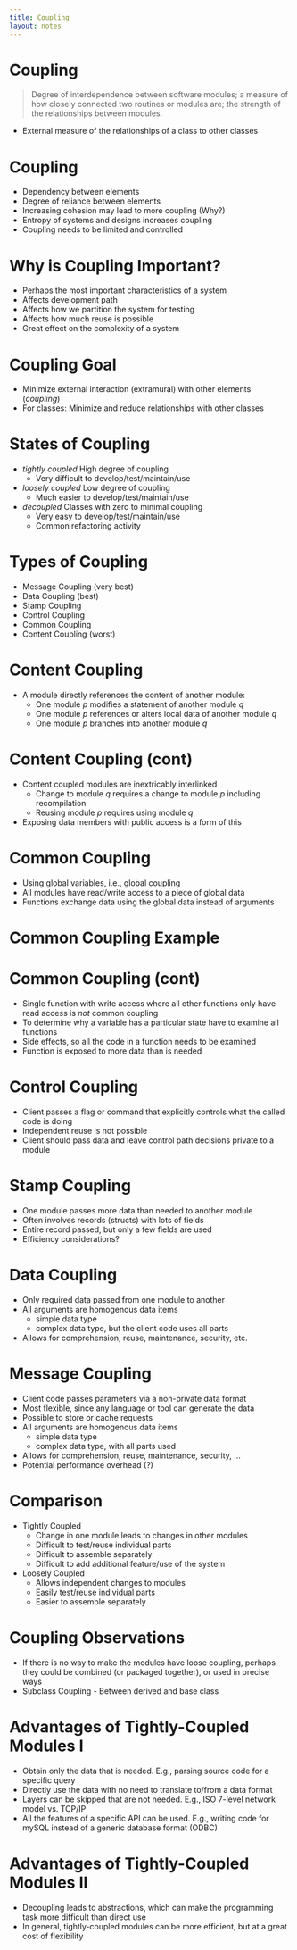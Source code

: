 ```yaml
---
title: Coupling
layout: notes
---
```


# Coupling

> Degree of interdependence between software modules; a measure of how closely connected two routines or modules are; the strength of the relationships between modules.

* External measure of the relationships of a class to other classes

# Coupling

* Dependency between elements
* Degree of reliance between elements
* Increasing cohesion may lead to more coupling (Why?)
* Entropy of systems and designs increases coupling
* Coupling needs to be limited and controlled

# Why is Coupling Important?

* Perhaps the most important characteristics of a system
* Affects development path
* Affects how we partition the system for testing
* Affects how much reuse is possible
* Great effect on the complexity of a system

# Coupling Goal

* Minimize external interaction (extramural) with other elements (*coupling*)
* For classes: Minimize and reduce relationships with other classes

# States of Coupling

* *tightly coupled* High degree of coupling
     - Very difficult to develop/test/maintain/use
* *loosely coupled* Low degree of coupling
    - Much easier to develop/test/maintain/use
* *decoupled* Classes with zero to minimal coupling
    - Very easy to develop/test/maintain/use
    - Common refactoring activity

# Types of Coupling

* Message Coupling (very best)
* Data Coupling (best)
* Stamp Coupling
* Control Coupling
* Common Coupling
* Content Coupling (worst)

# Content Coupling

* A module directly references the content of another module:
    - One module *p* modifies a statement of another module *q*
    - One module *p* references or alters local data of another module *q*
    - One module *p* branches into another module *q*

# Content Coupling (cont)

* Content coupled modules are inextricably interlinked
    - Change to module *q* requires a change to module *p* including
        recompilation
    - Reusing module *p* requires using module *q*
* Exposing data members with public access is a form of this

# Common Coupling

* Using global variables, i.e., global coupling
* All modules have read/write access to a piece of global data
* Functions exchange data using the global data instead of arguments

# Common Coupling Example
<script src="https://gist.github.com/mjdecker/86a386138adc62a8e401018e54327885.js?file=common_coupling.cpp"></script>

# Common Coupling (cont)

* Single function with write access where all other functions only have read access is *not* common coupling
* To determine why a variable has a particular state have to examine all functions
* Side effects, so all the code in a function needs to be examined
* Function is exposed to more data than is needed

# Control Coupling
<script src="https://gist.github.com/mjdecker/86a386138adc62a8e401018e54327885.js?file=control_coupling.cpp"></script>

* Client passes a flag or command that explicitly controls what the called code is doing
* Independent reuse is not possible
* Client should pass data and leave control path decisions private to  a module

# Stamp Coupling
<script src="https://gist.github.com/mjdecker/86a386138adc62a8e401018e54327885.js?file=stamp_coupling.cpp"></script>

* One module passes more data than needed to another module
* Often involves records (structs) with lots of fields
* Entire record passed, but only a few fields are used
* Efficiency considerations?

# Data Coupling
<script src="https://gist.github.com/mjdecker/86a386138adc62a8e401018e54327885.js?file=data_coupling.cpp"></script>

* Only required data passed from one module to another
*  All arguments are homogenous data items
    -   simple data type
    -   complex data type, but the client code uses all parts
* Allows for comprehension, reuse, maintenance, security, etc.


# Message Coupling

* Client code passes parameters via a non-private data format
* Most flexible, since any language or tool can generate the data
* Possible to store or cache requests
* All arguments are homogenous data items
    -   simple data type
    -   complex data type, with all parts used
* Allows for comprehension, reuse, maintenance, security, ...
* Potential performance overhead (?)

# Comparison

* Tightly Coupled
    -   Change in one module leads to changes in other modules
    -   Difficult to test/reuse individual parts
    -   Difficult to assemble separately
    -   Difficult to add additional feature/use of the system
* Loosely Coupled
    -   Allows independent changes to modules
    -   Easily test/reuse individual parts
    -   Easier to assemble separately

# Coupling Observations

* If there is no way to make the modules have loose coupling, perhaps they could be combined (or packaged together), or used in precise ways
* Subclass Coupling - Between derived and base class

# Advantages of Tightly-Coupled Modules I

* Obtain only the data that is needed. E.g., parsing source code for a specific query
* Directly use the data with no need to translate to/from a data format
* Layers can be skipped that are not needed. E.g., ISO 7-level network model vs. TCP/IP
* All the features of a specific API can be used. E.g., writing code for mySQL instead of a generic database format (ODBC)

# Advantages of Tightly-Coupled Modules II

* Decoupling leads to abstractions, which can make the programming task more difficult than direct use
* In general, tightly-coupled modules can be more efficient, but at a great cost of flexibility
